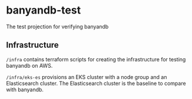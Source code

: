 # banyandb-test

The test projection for verifying banyandb

## Infrastructure

`/infra` contains terraform scripts for creating the infrastructure for testing banyandb on AWS.

`/infra/eks-es` provisions an EKS cluster with a node group and an Elasticsearch cluster. The Elasticsearch cluster is the baseline to compare with banyandb.
